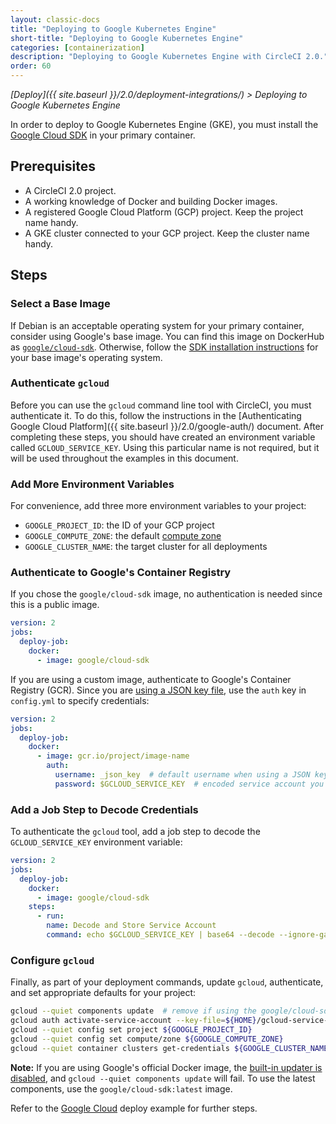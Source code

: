 ```yaml
---
layout: classic-docs
title: "Deploying to Google Kubernetes Engine"
short-title: "Deploying to Google Kubernetes Engine"
categories: [containerization]
description: "Deploying to Google Kubernetes Engine with CircleCI 2.0."
order: 60
---
```


*[Deploy]({{ site.baseurl }}/2.0/deployment-integrations/) > Deploying to Google Kubernetes Engine*

In order to deploy to Google Kubernetes Engine (GKE),
you must install the [Google Cloud SDK](https://cloud.google.com/sdk/) in your primary container.

## Prerequisites

- A CircleCI 2.0 project.
- A working knowledge of Docker and building Docker images.
- A registered Google Cloud Platform (GCP) project. Keep the project name handy.
- A GKE cluster connected to your GCP project. Keep the cluster name handy.

## Steps

### Select a Base Image

If Debian is an acceptable operating system for your primary container,
consider using Google's base image.
You can find this image on DockerHub as [`google/cloud-sdk`](https://hub.docker.com/r/google/cloud-sdk/).
Otherwise, follow the [SDK installation instructions](https://cloud.google.com/sdk/) for your base image's operating system.

### Authenticate `gcloud`

Before you can use the `gcloud` command line tool with CircleCI,
you must authenticate it.
To do this,
follow the instructions in the [Authenticating Google Cloud Platform]({{ site.baseurl }}/2.0/google-auth/) document.
After completing these steps,
you should have created an environment variable called `GCLOUD_SERVICE_KEY`.
Using this particular name is not required,
but it will be used throughout the examples in this document.

### Add More Environment Variables

For convenience, add three more environment variables to your project:

- `GOOGLE_PROJECT_ID`: the ID of your GCP project
- `GOOGLE_COMPUTE_ZONE`: the default [compute zone](https://cloud.google.com/compute/docs/regions-zones/)
- `GOOGLE_CLUSTER_NAME`: the target cluster for all deployments

### Authenticate to Google's Container Registry

If you chose the `google/cloud-sdk` image,
no authentication is needed since this is a public image.

```yaml
version: 2
jobs:
  deploy-job:
    docker:
      - image: google/cloud-sdk
```

If you are using a custom image,
authenticate to Google's Container Registry (GCR).
Since you are [using a JSON key file](https://cloud.google.com/container-registry/docs/advanced-authentication#using_a_json_key_file),
use the `auth` key in `config.yml`
to specify credentials:

```yaml
version: 2
jobs:
  deploy-job:
    docker:
      - image: gcr.io/project/image-name
        auth:
          username: _json_key  # default username when using a JSON key file to authenticate
          password: $GCLOUD_SERVICE_KEY  # encoded service account you created
```

### Add a Job Step to Decode Credentials

To authenticate the `gcloud` tool,
add a job step to decode the `GCLOUD_SERVICE_KEY` environment variable:

```yaml
version: 2
jobs:
  deploy-job:
    docker:
      - image: google/cloud-sdk
    steps:
      - run:
        name: Decode and Store Service Account
        command: echo $GCLOUD_SERVICE_KEY | base64 --decode --ignore-garbage > ${HOME}/gcloud-service-key.json
```

### Configure `gcloud`

Finally, as part of your deployment commands,
update `gcloud`, authenticate, and set appropriate defaults for your project:

```bash
gcloud --quiet components update  # remove if using the google/cloud-sdk image
gcloud auth activate-service-account --key-file=${HOME}/gcloud-service-key.json
gcloud --quiet config set project ${GOOGLE_PROJECT_ID}
gcloud --quiet config set compute/zone ${GOOGLE_COMPUTE_ZONE}
gcloud --quiet container clusters get-credentials ${GOOGLE_CLUSTER_NAME}
```

**Note:**
If you are using Google's official Docker image,
the [built-in updater is disabled](https://hub.docker.com/r/google/cloud-sdk/~/dockerfile/),
and `gcloud --quiet components update` will fail.
To use the latest components,
use the `google/cloud-sdk:latest` image.

Refer to the [Google Cloud](https://circleci.com/docs/2.0/deployment-integrations/#google-cloud) deploy example for further steps.
